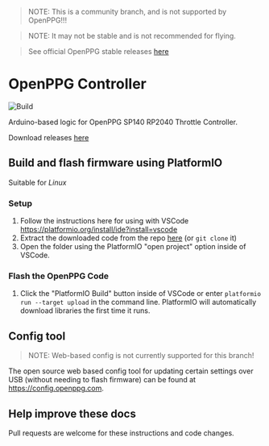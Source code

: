 > NOTE: This is a community branch, and is not supported by OpenPPG!!!

> NOTE: It may not be stable and is not recommended for flying.

> See official OpenPPG stable releases [here](https://github.com/openppg/eppg-controller/releases)

# OpenPPG Controller

![Build](https://github.com/thandal/eppg-controller/actions/workflows/config.yml/badge.svg)

Arduino-based logic for OpenPPG SP140 RP2040 Throttle Controller.

Download releases [here](https://github.com/thandal/eppg-controller/releases)

## Build and flash firmware using PlatformIO

Suitable for *Linux*

### Setup

1. Follow the instructions here for using with VSCode https://platformio.org/install/ide?install=vscode
2. Extract the downloaded code from the repo [here](https://github.com/thandal/eppg-controller/archive/master.zip) (or `git clone` it)
3. Open the folder using the PlatformIO "open project" option inside of VSCode.

### Flash the OpenPPG Code

1. Click the "PlatformIO Build" button inside of VSCode or enter `platformio run --target upload` in the command line. PlatformIO will automatically download libraries the first time it runs.

## Config tool

> NOTE: Web-based config is not currently supported for this branch!

The open source web based config tool for updating certain settings over USB (without needing to flash firmware) can be found at https://config.openppg.com.

## Help improve these docs

Pull requests are welcome for these instructions and code changes.
